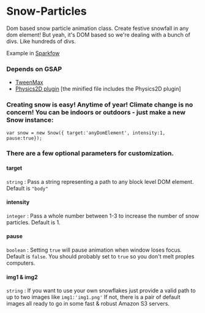 # Snow-Particles

Dom based snow particle animation class. Create festive snowfall in any dom element! But yeah, it's DOM based so we're dealing with a bunch of divs. Like hundreds of divs. 

Example in [Sparkfow](https://bit.ly/2RITRb9)  

### Depends on GSAP

* [TweenMax](https://greensock.com/docs/TweenMax) 
* [Physics2D plugin](https://greensock.com/Physics2DPlugin) [the minified file includes the Physics2D plugin]

### Creating snow is easy!  Anytime of year! Climate change is no concern! You can be indoors or outdoors - just make a new Snow instance:

```
var snow = new Snow({ target:'anyDomElement', intensity:1, pause:true});
```

### There are a few optional parameters for customization. 

#### target 
```string``` : Pass a string representing a path to any block level DOM element. Default is ```"body"```

#### intensity
```integer``` : Pass a whole number between 1-3 to increase the number of snow particles. Default is 1.

#### pause 
```boolean``` : Setting ```true``` will pause animation when window loses focus. Default is ```false```. You should probably set to ```true``` so you don't melt proples computers.

#### img1 & img2
```string``` : If you want to use your own snowflakes just provide a valid path to up to two images like ```img1:'img1.png'``` If not, there is a pair of default images all ready to go in some fast & robust Amazon S3 servers. 
